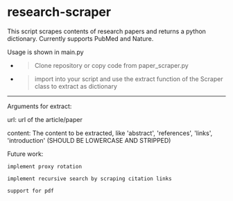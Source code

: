 # research-scraper
This script scrapes contents of research papers and returns a python dictionary. Currently supports PubMed and Nature.

Usage is shown in main.py

- > Clone repository or copy code from paper_scraper.py

- > import into your script and use the extract function of the Scraper class to extract as dictionary

---
Arguments for extract:

url: url of the article/paper

content: The content to be extracted, like 'abstract', 'references', 'links', 'introduction' (SHOULD BE LOWERCASE AND STRIPPED)


Future work:

    implement proxy rotation
    
    implement recursive search by scraping citation links
    
    support for pdf

